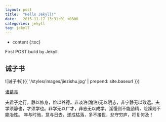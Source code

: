```yaml
---
layout: post
title:  "Hello Jekyll!"
date:   2015-11-17 13:31:01 +0800
categories: jekyll
tag: jekyll
---
```


* content
{:toc}


First POST build by Jekyll.


诫子书
------------------------

<div class="banner-img">![诫子书]({{ '/styles/images/jiezishu.jpg' | prepend: site.baseurl  }})</div>


[诸葛亮](#)


夫君子之行，静以修身，俭以养德。非淡泊(澹泊)无以明志，非宁静无以致远。夫学须静也，才须学也。非学无以广才，非志无以成学。淫慢则不能励精，险躁则不能冶性。
年与时驰，意与日去，遂成枯落，多不接世，悲守穷庐，将复何及！


[jekyll]:      http://jekyllrb.com
[jekyll-gh]:   https://github.com/jekyll/jekyll
[jekyll-help]: https://github.com/jekyll/jekyll-help
